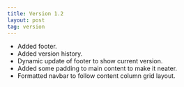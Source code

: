 ```yaml
---
title: Version 1.2
layout: post
tag: version
---
```

<ul>
	<li>Added footer.</li>
	<li>Added version history.</li>
	<li>Dynamic update of footer to show current version.</li>
	<li>Added some padding to main content to make it neater.</li>
	<li>Formatted navbar to follow content column grid layout.</li>
</ul>